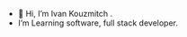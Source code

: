 - 👋 Hi, I’m Ivan Kouzmitch .
 - I’m Learning software, full stack developer.

<!---
Kouivan/Kouivan is a ✨ special ✨ repository because its `README.md` (this file) appears on your GitHub profile.
You can click the Preview link to take a look at your changes.
--->
